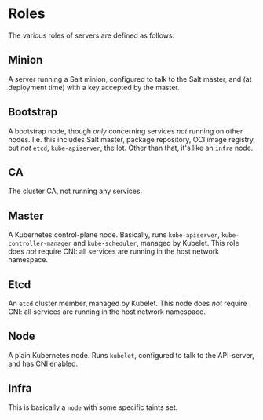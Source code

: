 Roles
=====
The various roles of servers are defined as follows:

Minion
------
A server running a Salt minion, configured to talk to the Salt master, and (at
deployment time) with a key accepted by the master.

Bootstrap
---------
A bootstrap node, though *only* concerning services *not* running on other
nodes. I.e. this includes Salt master, package repository, OCI image registry,
but *not* `etcd`, `kube-apiserver`, the lot. Other than that, it's like an
`infra` node.

CA
--
The cluster CA, not running any services.

Master
------
A Kubernetes control-plane node. Basically, runs `kube-apiserver`,
`kube-controller-manager` and `kube-scheduler`, managed by Kubelet. This role
does *not* require CNI: all services are running in the host network namespace.

Etcd
----
An `etcd` cluster member, managed by Kubelet. This node does *not* require CNI:
all services are running in the host network namespace.

Node
----
A plain Kubernetes node. Runs `kubelet`, configured to talk to the API-server,
and has CNI enabled.

Infra
-----
This is basically a `node` with some specific taints set.
